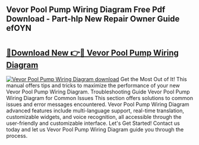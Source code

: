 ## Vevor Pool Pump Wiring Diagram Free Pdf Download - Part-hIp New Repair Owner Guide efOYN

# <h2><a href="http://dfnb3m.blite.top/?on=Vevor+Pool+Pump+Wiring+Diagram">🔗Download New 👉🔴 Vevor Pool Pump Wiring Diagram</a></h2>

[![Vevor Pool Pump Wiring Diagram download](https://i.imgur.com/lujVjoI.png)](http://dfnb3m.blite.top/?on=Vevor+Pool+Pump+Wiring+Diagram)
Get the Most Out of It! This manual offers tips and tricks to maximize the performance of your new Vevor Pool Pump Wiring Diagram. Troubleshooting Guide Vevor Pool Pump Wiring Diagram for Common Issues This section offers solutions to common issues and error messages encountered. Vevor Pool Pump Wiring Diagram advanced features include multi-language support, real-time translation, customizable widgets, and voice recognition, all accessible through the user-friendly and customizable interface. Let's Get Started! Contact us today and let us Vevor Pool Pump Wiring Diagram guide you through the process.
